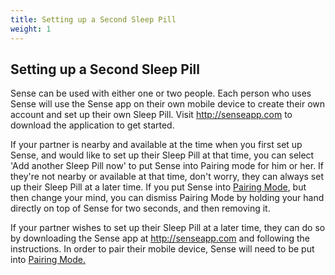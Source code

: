 ```yaml
---
title: Setting up a Second Sleep Pill
weight: 1
---
```


## Setting up a Second Sleep Pill


Sense can be used with either one or two people. Each person who uses Sense will use the Sense app on their own mobile device to create their own account and set up their own Sleep Pill. Visit http://senseapp.com to download the application to get started.


If your partner is nearby and available at the time when you first set up Sense, and would like to set up their Sleep Pill at that time, you can select 'Add another Sleep Pill now' to put Sense into Pairing mode for him or her. If they're not nearby or available at that time, don't worry, they can always set up their Sleep Pill at a later time. If you put Sense into [Pairing Mode](http://guide.hello.is/troubleshoot/pairing-mode/), but then change your mind, you can dismiss Pairing Mode by holding your hand directly on top of Sense for two seconds, and then removing it.


If your partner wishes to set up their Sleep Pill at a later time, they can do so by downloading the Sense app at http://senseapp.com and following the instructions. In order to pair their mobile device, Sense will need to be put into [Pairing Mode.](http://guide.hello.is/troubleshoot/pairing-mode/)
